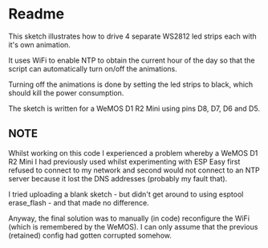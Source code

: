 # Readme #
This sketch illustrates how to drive 4 separate WS2812 led strips each with it's own animation.

It uses WiFi to enable NTP to obtain the current hour of the day so that the script can automatically turn on/off the animations.

Turning off the animations is done by setting the led strips to black, which should kill the power consumption.

The sketch is written for a WeMOS D1 R2 Mini using pins D8, D7, D6 and D5.

## NOTE ##

Whilst working on this code I experienced a problem whereby a WeMOS D1 R2 Mini I had previously used whilst experimenting with ESP Easy first refused to connect to my network and second would not connect to an NTP server because it lost the DNS addresses (probably my fault that).

I tried uploading a blank sketch - but didn't get around to using esptool erase_flash - and that made no difference.

Anyway, the final solution was to manually (in code) reconfigure the WiFi (which is remembered by the WeMOS). I can only assume that the previous (retained) config had gotten corrupted somehow.


